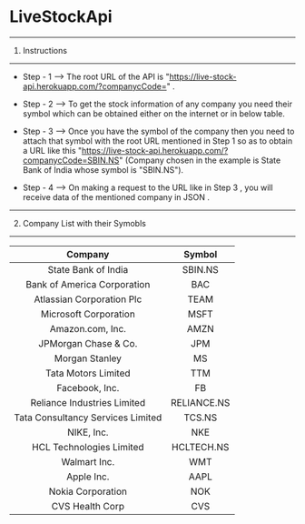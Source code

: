 # LiveStockApi
--------------------------------------------------------------------------------
1. Instructions
--------------------------------------------------------------------------------

* Step - 1 --> The root URL of the API is "https://live-stock-api.herokuapp.com/?companycCode=" .

* Step - 2 --> To get the stock information of any company you need their symbol which can be obtained either on the internet or in below table.

* Step - 3 --> Once you have the symbol of the company then you need to attach that symbol with the root URL mentioned in Step 1 so as to obtain a URL like this "https://live-stock-api.herokuapp.com/?companycCode=SBIN.NS"  (Company chosen in the example is State Bank of India whose symbol is "SBIN.NS").

* Step - 4 --> On making a request to the URL like in Step 3 , you will receive data of the mentioned company in JSON .



--------------------------------------------------------------------------------
2. Company List with their Symobls
--------------------------------------------------------------------------------


| Company |  Symbol | 
| :---: | :---: |
State Bank of India |  SBIN.NS | 
|Bank of America Corporation |  BAC | 
|Atlassian Corporation Plc | TEAM | 
|Microsoft Corporation | MSFT | 
|Amazon.com, Inc. | AMZN | 
|JPMorgan Chase & Co. | JPM | 
|Morgan Stanley | MS | 
|Tata Motors Limited | TTM | 
|Facebook, Inc. | FB | 
|Reliance Industries Limited | RELIANCE.NS | 
|Tata Consultancy Services Limited | TCS.NS | 
|NIKE, Inc. | NKE | 
|HCL Technologies Limited | HCLTECH.NS | 
|Walmart Inc. | WMT | 
|Apple Inc. | AAPL | 
|Nokia Corporation | NOK | 
|CVS Health Corp | CVS | 

